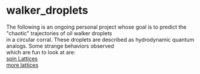 # walker_droplets
The following is an ongoing personal project whose goal is to predict the "chaotic" trajectories of oil walker droplets<br>
in a circular corral.  These droplets are described as hydrodynamic quantum analogs. Some strange behaviors observed<br> 
which are fun to look at are:<br> 
[spin Lattices](https://www.youtube.com/watch?v=-2yYgfaU6Ik)<br>
[more lattices](https://www.youtube.com/watch?v=MP-NZ5EoTm4)<br>

